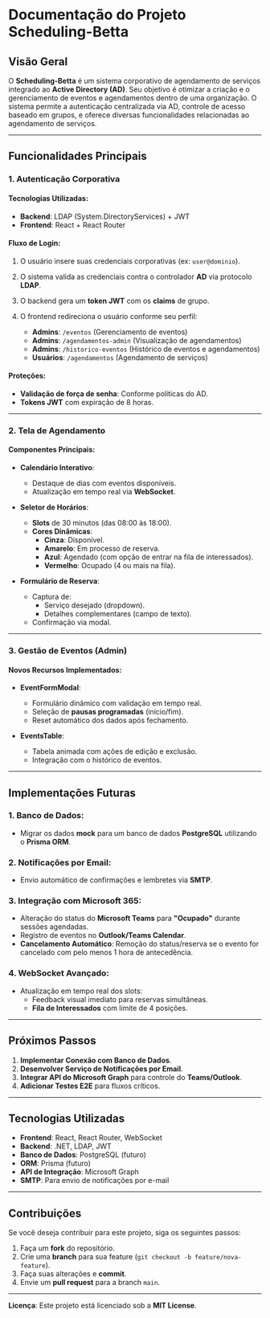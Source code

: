 # Documentação do Projeto **Scheduling-Betta**

## Visão Geral

O **Scheduling-Betta** é um sistema corporativo de agendamento de serviços integrado ao **Active Directory (AD)**. Seu objetivo é otimizar a criação e o gerenciamento de eventos e agendamentos dentro de uma organização. O sistema permite a autenticação centralizada via AD, controle de acesso baseado em grupos, e oferece diversas funcionalidades relacionadas ao agendamento de serviços.

---

## Funcionalidades Principais

### 1. **Autenticação Corporativa**

#### Tecnologias Utilizadas:
- **Backend**: LDAP (System.DirectoryServices) + JWT
- **Frontend**: React + React Router

#### Fluxo de Login:
1. O usuário insere suas credenciais corporativas (ex: `user@dominio`).
2. O sistema valida as credenciais contra o controlador **AD** via protocolo **LDAP**.
3. O backend gera um **token JWT** com os **claims** de grupo.
4. O frontend redireciona o usuário conforme seu perfil:

   - **Admins**: `/eventos` (Gerenciamento de eventos)
   - **Admins**: `/agendamentos-admin` (Visualização de agendamentos)
   - **Admins**: `/historico-eventos` (Histórico de eventos e agendamentos)
   - **Usuários**: `/agendamentos` (Agendamento de serviços)

#### Proteções:
- **Validação de força de senha**: Conforme políticas do AD.
- **Tokens JWT** com expiração de 8 horas.

---

### 2. **Tela de Agendamento**

#### Componentes Principais:

- **Calendário Interativo**:
  - Destaque de dias com eventos disponíveis.
  - Atualização em tempo real via **WebSocket**.

- **Seletor de Horários**:
  - **Slots** de 30 minutos (das 08:00 às 18:00).
  - **Cores Dinâmicas**:
    - **Cinza**: Disponível.
    - **Amarelo**: Em processo de reserva.
    - **Azul**: Agendado (com opção de entrar na fila de interessados).
    - **Vermelho**: Ocupado (4 ou mais na fila).

- **Formulário de Reserva**:
  - Captura de:
    - Serviço desejado (dropdown).
    - Detalhes complementares (campo de texto).
  - Confirmação via modal.

---

### 3. **Gestão de Eventos (Admin)**

#### Novos Recursos Implementados:

- **EventFormModal**:
  - Formulário dinâmico com validação em tempo real.
  - Seleção de **pausas programadas** (início/fim).
  - Reset automático dos dados após fechamento.

- **EventsTable**:
  - Tabela animada com ações de edição e exclusão.
  - Integração com o histórico de eventos.

---

## Implementações Futuras

### 1. **Banco de Dados**:
- Migrar os dados **mock** para um banco de dados **PostgreSQL** utilizando o **Prisma ORM**.

### 2. **Notificações por Email**:
- Envio automático de confirmações e lembretes via **SMTP**.

### 3. **Integração com Microsoft 365**:
- Alteração do status do **Microsoft Teams** para **"Ocupado"** durante sessões agendadas.
- Registro de eventos no **Outlook/Teams Calendar**.
- **Cancelamento Automático**: Remoção do status/reserva se o evento for cancelado com pelo menos 1 hora de antecedência.

### 4. **WebSocket Avançado**:
- Atualização em tempo real dos slots:
  - Feedback visual imediato para reservas simultâneas.
  - **Fila de Interessados** com limite de 4 posições.

---

## Próximos Passos

1. **Implementar Conexão com Banco de Dados**.
2. **Desenvolver Serviço de Notificações por Email**.
3. **Integrar API do Microsoft Graph** para controle do **Teams/Outlook**.
4. **Adicionar Testes E2E** para fluxos críticos.

---

## Tecnologias Utilizadas

- **Frontend**: React, React Router, WebSocket
- **Backend**: .NET, LDAP, JWT
- **Banco de Dados**: PostgreSQL (futuro)
- **ORM**: Prisma (futuro)
- **API de Integração**: Microsoft Graph
- **SMTP**: Para envio de notificações por e-mail

---

## Contribuições

Se você deseja contribuir para este projeto, siga os seguintes passos:

1. Faça um **fork** do repositório.
2. Crie uma **branch** para sua feature (`git checkout -b feature/nova-feature`).
3. Faça suas alterações e **commit**.
4. Envie um **pull request** para a branch `main`.

---

**Licença**: Este projeto está licenciado sob a **MIT License**.
